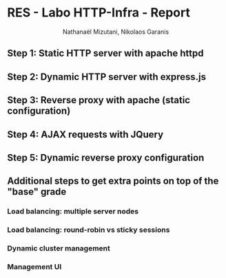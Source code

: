 # RES - Labo HTTP-Infra - Report

<center>Nathanaël Mizutani, Nikolaos Garanis</center>

## Step 1: Static HTTP server with apache httpd

## Step 2: Dynamic HTTP server with express.js

## Step 3: Reverse proxy with apache (static configuration)

## Step 4: AJAX requests with JQuery

## Step 5: Dynamic reverse proxy configuration

## Additional steps to get extra points on top of the "base" grade

### Load balancing: multiple server nodes

### Load balancing: round-robin vs sticky sessions

### Dynamic cluster management

### Management UI